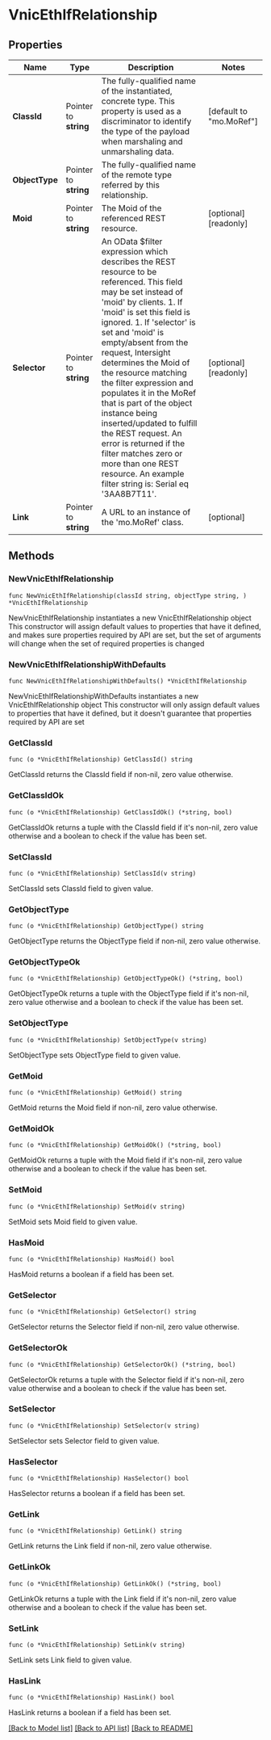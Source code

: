 # VnicEthIfRelationship

## Properties

Name | Type | Description | Notes
------------ | ------------- | ------------- | -------------
**ClassId** | Pointer to **string** | The fully-qualified name of the instantiated, concrete type. This property is used as a discriminator to identify the type of the payload when marshaling and unmarshaling data. | [default to "mo.MoRef"]
**ObjectType** | Pointer to **string** | The fully-qualified name of the remote type referred by this relationship. | 
**Moid** | Pointer to **string** | The Moid of the referenced REST resource. | [optional] [readonly] 
**Selector** | Pointer to **string** | An OData $filter expression which describes the REST resource to be referenced. This field may be set instead of &#39;moid&#39; by clients. 1. If &#39;moid&#39; is set this field is ignored. 1. If &#39;selector&#39; is set and &#39;moid&#39; is empty/absent from the request, Intersight determines the Moid of the resource matching the filter expression and populates it in the MoRef that is part of the object instance being inserted/updated to fulfill the REST request. An error is returned if the filter matches zero or more than one REST resource. An example filter string is: Serial eq &#39;3AA8B7T11&#39;. | [optional] [readonly] 
**Link** | Pointer to **string** | A URL to an instance of the &#39;mo.MoRef&#39; class. | [optional] 

## Methods

### NewVnicEthIfRelationship

`func NewVnicEthIfRelationship(classId string, objectType string, ) *VnicEthIfRelationship`

NewVnicEthIfRelationship instantiates a new VnicEthIfRelationship object
This constructor will assign default values to properties that have it defined,
and makes sure properties required by API are set, but the set of arguments
will change when the set of required properties is changed

### NewVnicEthIfRelationshipWithDefaults

`func NewVnicEthIfRelationshipWithDefaults() *VnicEthIfRelationship`

NewVnicEthIfRelationshipWithDefaults instantiates a new VnicEthIfRelationship object
This constructor will only assign default values to properties that have it defined,
but it doesn't guarantee that properties required by API are set

### GetClassId

`func (o *VnicEthIfRelationship) GetClassId() string`

GetClassId returns the ClassId field if non-nil, zero value otherwise.

### GetClassIdOk

`func (o *VnicEthIfRelationship) GetClassIdOk() (*string, bool)`

GetClassIdOk returns a tuple with the ClassId field if it's non-nil, zero value otherwise
and a boolean to check if the value has been set.

### SetClassId

`func (o *VnicEthIfRelationship) SetClassId(v string)`

SetClassId sets ClassId field to given value.


### GetObjectType

`func (o *VnicEthIfRelationship) GetObjectType() string`

GetObjectType returns the ObjectType field if non-nil, zero value otherwise.

### GetObjectTypeOk

`func (o *VnicEthIfRelationship) GetObjectTypeOk() (*string, bool)`

GetObjectTypeOk returns a tuple with the ObjectType field if it's non-nil, zero value otherwise
and a boolean to check if the value has been set.

### SetObjectType

`func (o *VnicEthIfRelationship) SetObjectType(v string)`

SetObjectType sets ObjectType field to given value.


### GetMoid

`func (o *VnicEthIfRelationship) GetMoid() string`

GetMoid returns the Moid field if non-nil, zero value otherwise.

### GetMoidOk

`func (o *VnicEthIfRelationship) GetMoidOk() (*string, bool)`

GetMoidOk returns a tuple with the Moid field if it's non-nil, zero value otherwise
and a boolean to check if the value has been set.

### SetMoid

`func (o *VnicEthIfRelationship) SetMoid(v string)`

SetMoid sets Moid field to given value.

### HasMoid

`func (o *VnicEthIfRelationship) HasMoid() bool`

HasMoid returns a boolean if a field has been set.

### GetSelector

`func (o *VnicEthIfRelationship) GetSelector() string`

GetSelector returns the Selector field if non-nil, zero value otherwise.

### GetSelectorOk

`func (o *VnicEthIfRelationship) GetSelectorOk() (*string, bool)`

GetSelectorOk returns a tuple with the Selector field if it's non-nil, zero value otherwise
and a boolean to check if the value has been set.

### SetSelector

`func (o *VnicEthIfRelationship) SetSelector(v string)`

SetSelector sets Selector field to given value.

### HasSelector

`func (o *VnicEthIfRelationship) HasSelector() bool`

HasSelector returns a boolean if a field has been set.

### GetLink

`func (o *VnicEthIfRelationship) GetLink() string`

GetLink returns the Link field if non-nil, zero value otherwise.

### GetLinkOk

`func (o *VnicEthIfRelationship) GetLinkOk() (*string, bool)`

GetLinkOk returns a tuple with the Link field if it's non-nil, zero value otherwise
and a boolean to check if the value has been set.

### SetLink

`func (o *VnicEthIfRelationship) SetLink(v string)`

SetLink sets Link field to given value.

### HasLink

`func (o *VnicEthIfRelationship) HasLink() bool`

HasLink returns a boolean if a field has been set.


[[Back to Model list]](../README.md#documentation-for-models) [[Back to API list]](../README.md#documentation-for-api-endpoints) [[Back to README]](../README.md)


